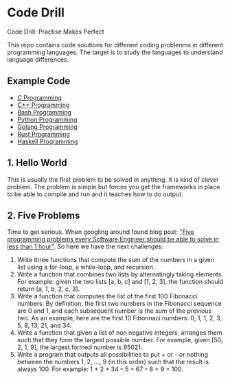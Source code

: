 
# Code Drill

Code Drill: Practise Makes Perfect

This repo contains code solutions for different coding problenms in different
programming languages. The target is to study the languages to understand
language differences.

## Example Code

- [C Programming](c/README.md)
- [C++ Programming](cpp/README.md)
- [Bash Programming](sh/README.md)
- [Python Programming](py/README.md)
- [Golang Programming](go/README.md)
- [Rust Programming](rs/README.md)
- [Haskell Programming](hs/README.md)

## 1. Hello World

This is usually the first problem to be solved in anything. It is kind of clever
problem. The problem is simple but forces you get the frameworks in place to be
able to compile and run and it teaches how to do output.

## 2. Five Problems

Time to get serious. When googling around found blog post: ["Five programming
problems every Software Engineer should be able to solve in less than 1
hour"](goo.gl/z23q5U). So here we have the next challenges:

1. Write three functions that compute the sum of the numbers in a given list
   using a for-loop, a while-loop, and recursion.
2. Write a function that combines two lists by alternatingly taking elements.
   For example: given the two lists [a, b, c] and [1, 2, 3], the function should
   return [a, 1, b, 2, c, 3].
3. Write a function that computes the list of the first 100 Fibonacci numbers.
   By definition, the first two numbers in the Fibonacci sequence are 0 and 1,
   and each subsequent number is the sum of the previous two. As an example,
   here are the first 10 Fibonnaci numbers: 0, 1, 1, 2, 3, 5, 8, 13, 21, and 34.
4. Write a function that given a list of non negative integers, arranges them
   such that they form the largest possible number. For example, given
   [50, 2, 1, 9], the largest formed number is 95021.
5. Write a program that outputs all possibilities to put + or - or nothing
   between the numbers 1, 2, ..., 9 (in this order) such that the result is
   always 100. For example: 1 + 2 + 34 – 5 + 67 – 8 + 9 = 100.
